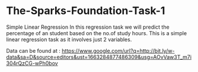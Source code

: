 # The-Sparks-Foundation-Task-1
Simple Linear Regression
In this regression task we will predict the percentage of an student based on the no.of study hours. This is a simple linear regression task as it involves just 2 variables.


Data can be found at : https://www.google.com/url?q=http://bit.ly/w-data&sa=D&source=editors&ust=1663284877486309&usg=AOvVaw3T_m7i304rQzCG-wPh0bov

